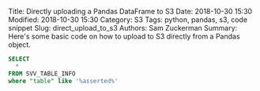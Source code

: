 Title: Directly uploading a Pandas DataFrame to S3
Date: 2018-10-30 15:30
Modified: 2018-10-30 15:30
Category: S3
Tags: python, pandas, s3, code snippet
Slug: direct_upload_to_s3
Authors: Sam Zuckerman
Summary: Here's some basic code on how to upload to S3 directly from a Pandas object.


```sql
SELECT
  *
FROM SVV_TABLE_INFO
where "table" like '%asserted%'
```